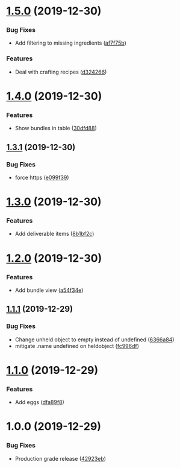 # [1.5.0](https://github.com/martolini/stardew-finder/compare/v1.4.0...v1.5.0) (2019-12-30)


### Bug Fixes

* Add filtering to missing ingredients ([af7f75b](https://github.com/martolini/stardew-finder/commit/af7f75be43a1d0552ed940512ea12ad7efcc46d0))


### Features

* Deal with crafting recipes ([d324266](https://github.com/martolini/stardew-finder/commit/d3242666f4718de50f4d65ed1db4fe302808beca))

# [1.4.0](https://github.com/martolini/stardew-finder/compare/v1.3.1...v1.4.0) (2019-12-30)


### Features

* Show bundles in table ([30dfd88](https://github.com/martolini/stardew-finder/commit/30dfd88e127d8cc7cddc5a72d8843ea89a6534ca))

## [1.3.1](https://github.com/martolini/stardew-finder/compare/v1.3.0...v1.3.1) (2019-12-30)


### Bug Fixes

* force https ([e099f39](https://github.com/martolini/stardew-finder/commit/e099f3946b9bf731abebb247566cf2a4a9ed9fef))

# [1.3.0](https://github.com/martolini/stardew-finder/compare/v1.2.0...v1.3.0) (2019-12-30)


### Features

* Add deliverable items ([8b1bf2c](https://github.com/martolini/stardew-finder/commit/8b1bf2cd380242c052542fe96307cb895f3a139a))

# [1.2.0](https://github.com/martolini/stardew-finder/compare/v1.1.1...v1.2.0) (2019-12-30)


### Features

* Add bundle view ([a54f34e](https://github.com/martolini/stardew-finder/commit/a54f34eb6feeabf40b564915ae460a843991945e))

## [1.1.1](https://github.com/martolini/stardew-finder/compare/v1.1.0...v1.1.1) (2019-12-29)


### Bug Fixes

* Change unheld object to empty instead of undefined ([6366a84](https://github.com/martolini/stardew-finder/commit/6366a8432092dbd780181c497e4159813ea07d9b))
* mitigate .name undefined on heldobject ([fc996df](https://github.com/martolini/stardew-finder/commit/fc996df08123f857a6d51b58954c2886cacc5306))

# [1.1.0](https://github.com/martolini/stardew-finder/compare/v1.0.0...v1.1.0) (2019-12-29)


### Features

* Add eggs ([dfa89f8](https://github.com/martolini/stardew-finder/commit/dfa89f882d63104df865cd4ba15be39159d87192))

# 1.0.0 (2019-12-29)


### Bug Fixes

* Production grade release ([42923eb](https://github.com/martolini/stardew-finder/commit/42923eb9c2ffc016cb573d09403824157c7c6a24))
